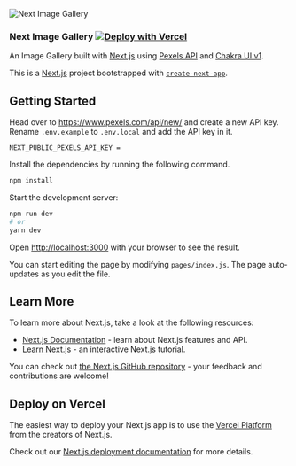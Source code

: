![Next Image Gallery](https://i.imgur.com/iPbBSce.png)


### Next Image Gallery   [![Deploy with Vercel](https://vercel.com/button)](https://vercel.com/new/git/external?repository-url=https%3A%2F%2Fgithub.com%2FlelouchB%2Fnext-image-gallery&env=NEXT_PUBLIC_PEXELS_API_KEY&envDescription=Pexels%20API%20Key%20&envLink=https%3A%2F%2Fwww.pexels.com%2Fapi%2Fnew%2F&project-name=next-image-gallery&repo-name=next-image-gallery)

An Image Gallery built with [Next.js](https://nextjs.org/) using [Pexels API](https://www.pexels.com/api/) and [Chakra UI v1](https://next.chakra-ui.com/).


This is a [Next.js](https://nextjs.org/) project bootstrapped with [`create-next-app`](https://github.com/vercel/next.js/tree/canary/packages/create-next-app).

## Getting Started

Head over to https://www.pexels.com/api/new/ and create a new API key. Rename `.env.example` to `.env.local` and add the API key in it.

```
NEXT_PUBLIC_PEXELS_API_KEY = 
```

Install the dependencies by running the following command.

```bash
npm install
```

Start the development server:

```bash
npm run dev
# or
yarn dev
```

Open [http://localhost:3000](http://localhost:3000) with your browser to see the result.

You can start editing the page by modifying `pages/index.js`. The page auto-updates as you edit the file.

## Learn More

To learn more about Next.js, take a look at the following resources:

- [Next.js Documentation](https://nextjs.org/docs) - learn about Next.js features and API.
- [Learn Next.js](https://nextjs.org/learn) - an interactive Next.js tutorial.

You can check out [the Next.js GitHub repository](https://github.com/vercel/next.js/) - your feedback and contributions are welcome!

## Deploy on Vercel

The easiest way to deploy your Next.js app is to use the [Vercel Platform](https://vercel.com/import?utm_medium=default-template&filter=next.js&utm_source=create-next-app&utm_campaign=create-next-app-readme) from the creators of Next.js.

Check out our [Next.js deployment documentation](https://nextjs.org/docs/deployment) for more details.
